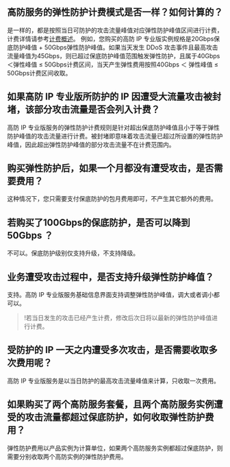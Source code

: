 ## 高防服务的弹性防护计费模式是否一样？如何计算的？
是一样的，都是按照当日可防护的攻击流量峰值对应弹性防护峰值区间进行计费，计费详情请参考[计费概述](https://cloud.tencent.com/document/product/1021/31478)。
例如，您购买的高防 IP 专业版实例规格是20Gbps保底防护峰值 + 50Gbps弹性防护峰值。如果当天发生 DDoS 攻击事件且最高攻击流量峰值为45Gbps，则已超过保底防护峰值范围触发弹性防护，且属于40Gbps＜弹性峰值 ≤ 50Gbps计费区间，当天产生弹性费用按照40Gbps ＜ 弹性峰值 ≤ 50Gbps计费区间收取。

## 如果高防 IP 专业版所防护的 IP 因遭受大流量攻击被封堵，该部分攻击流量是否会列入计费？
高防 IP 专业版服务的弹性防护计费规则是针对超出保底防护峰值且小于等于弹性防护峰值的攻击流量进行计费。被封堵即意味着攻击流量已超过所设置的弹性防护峰值，因此超出弹性防护峰值的部分攻击流量不在计费范围内。

## 购买弹性防护后，如果一个月都没有遭受攻击，是否需要费用？
这种情况下，您只需要支付保底防护的包月费用即可，不产生其它额外的费用。

## 若购买了100Gbps的保底防护，是否可以降到50Gbps ？
不可以。保底防护级别仅支持升级，不支持降级。

## 业务遭受攻击过程中，是否支持升级弹性防护峰值？
支持。高防 IP 专业版服务基础信息界面支持调整弹性防护峰值，调大或者调小都可以。
>!若当日发生的攻击已经产生计费，修改后次日将以最新的弹性防护峰值进行计费。

## 受防护的 IP 一天之内遭受多次攻击，是否需要收取多次费用呢？
高防 IP 专业版服务是以当日防护的最高攻击流量峰值来计算，只收取一次费用。

## 如果购买了两个高防服务套餐，且两个高防服务实例遭受的攻击流量都超过保底防护，如何收取弹性防护费用？
弹性防护费用以产品实例为计算单位，如果两个高防服务实例都超过保底防护，则需要分别收取两个高防实例的弹性防护费用。
